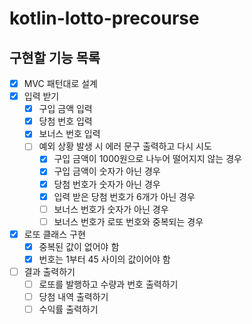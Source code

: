 # kotlin-lotto-precourse

## 구현할 기능 목록
- [x] MVC 패턴대로 설계
- [x] 입력 받기
  - [x] 구입 금액 입력
  - [x] 당첨 번호 입력
  - [x] 보너스 번호 입력
  - [ ] 예외 상황 발생 시 에러 문구 출력하고 다시 시도
    - [x] 구입 금액이 1000원으로 나누어 떨어지지 않는 경우
    - [x] 구입 금액이 숫자가 아닌 경우
    - [x] 당첨 번호가 숫자가 아닌 경우
    - [x] 입력 받은 당첨 번호가 6개가 아닌 경우
    - [ ] 보너스 번호가 숫자가 아닌 경우
    - [ ] 보너스 번호가 로또 번호와 중복되는 경우
- [x] 로또 클래스 구현
  - [x] 중복된 값이 없어야 함
  - [x] 번호는 1부터 45 사이의 값이어야 함
- [ ] 결과 출력하기
  - [ ] 로또를 발행하고 수량과 번호 출력하기
  - [ ] 당첨 내역 출력하기
  - [ ] 수익률 출력하기